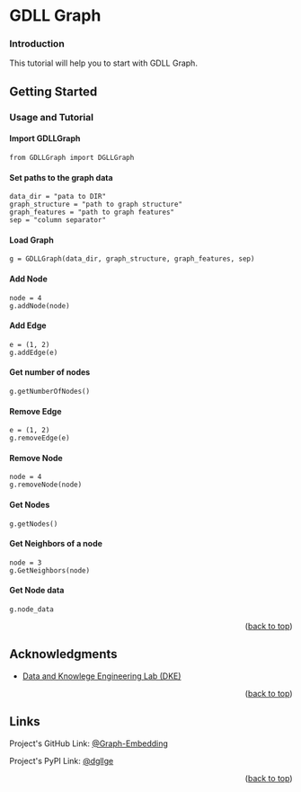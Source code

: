 # GDLL Graph
### Introduction
This tutorial will help you to start with GDLL Graph.

## Getting Started

### Usage and Tutorial

#### Import GDLLGraph

```
from GDLLGraph import DGLLGraph
```

#### Set paths to the graph data



```
data_dir = "pata to DIR"
graph_structure = "path to graph structure"
graph_features = "path to graph features"
sep = "column separator"
```

#### Load Graph
```
g = GDLLGraph(data_dir, graph_structure, graph_features, sep)

```
#### Add Node
```
node = 4
g.addNode(node)
```


#### Add Edge
```
e = (1, 2)
g.addEdge(e)
```


#### Get number of nodes
```
g.getNumberOfNodes()
```

#### Remove Edge
```
e = (1, 2)
g.removeEdge(e)
```

#### Remove Node
```
node = 4
g.removeNode(node)
```

#### Get Nodes
```
g.getNodes()
```

#### Get Neighbors of a node
```
node = 3
g.GetNeighbors(node)
```

#### Get Node data
```
g.node_data
```




<p align="right">(<a href="#top">back to top</a>)</p>

<!-- ACKNOWLEDGMENTS -->
## Acknowledgments
* [Data and Knowlege Engineering Lab (DKE)](http://dke.khu.ac.kr/)
<p align="right">(<a href="#top">back to top</a>)</p>

## Links
Project's GitHub Link: [@Graph-Embedding](https://github.com/sahibzada-irfanullah/Graph-Embedding)

Project's PyPI Link: [@dgllge](https://pypi.org/project/dgllge/)

<p align="right">(<a href="#top">back to top</a>)</p>